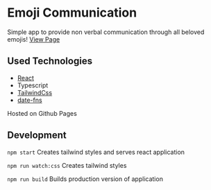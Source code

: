 # Emoji Communication

Simple app to provide non verbal communication through all beloved emojis! [View Page](https://johannitor.github.io/emoji-communicator/)

## Used Technologies

- [React](https://github.com/facebook/react)
- Typescript
- [TailwindCss](https://github.com/tailwindlabs/tailwindcss)
- [date-fns](https://github.com/date-fns/date-fns)

Hosted on Github Pages

## Development

`npm start` Creates tailwind styles and serves react application

`npm run watch:css` Creates tailwind styles

`npm run build` Builds production version of application
